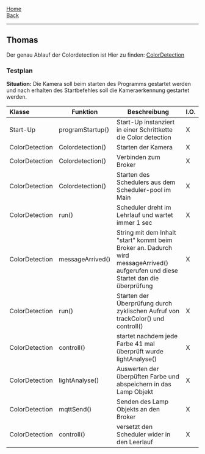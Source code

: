 [Home](home)   
[Back](DokuSolidus)    

----------

## Thomas  

Der genau Ablauf der Colordetection ist Hier zu finden:
[ColorDetection](ColorDetection)

### Testplan

**Situation:**  Die Kamera soll beim starten des Programms gestartet werden und nach erhalten des Startbefehles soll die Kameraerkennung gestartet werden.

| Klasse| Funktion | Beschreibung| I.O.| 
| :------- | --- | --- | :---- |
| Start-Up|programStartup()|Start-Up instanziert in einer Schrittkette die Color detection |X |
| ColorDetection|Colordetection()|Starten der Kamera |X |
| ColorDetection|Colordetection()|Verbinden zum Broker|X |
| ColorDetection|Colordetection()|Starten des Schedulers aus dem Scheduler-pool im Main |X |
| ColorDetection|run()|Scheduler dreht im Lehrlauf und wartet immer 1 sec|X |
| ColorDetection|messageArrived()|String mit dem Inhalt "start" kommt beim Broker an. Dadurch wird messageArrived() aufgerufen und diese Startet dan die überprüfung |X |
| ColorDetection|run()|Starten der Überprüfung durch zyklischen Aufruf von trackColor() und controll()|X |
| ColorDetection|controll()|startet nachdem jede Farbe 41 mal überprüft wurde lightAnalyse()|X |
| ColorDetection|lightAnalyse()|Auswerten der überpüften Farbe und abspeichern in das Lamp Objekt|X |
| ColorDetection|mqttSend()|Senden des Lamp Objekts an den Broker|X |
| ColorDetection|controll()|versetzt den Scheduler wider in den Leerlauf|X |

